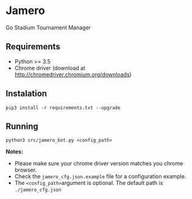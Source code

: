 # Jamero
Go Stadium Tournament Manager

## Requirements
- Python >= 3.5
- Chrome driver (download at http://chromedriver.chromium.org/downloads)

## Instalation
`pip3 install -r requirements.txt --upgrade`

## Running
`python3 src/jamero_bot.py <config_path>`

**Notes:**
- Please make sure your chrome driver version matches you chrome browser.
- Check the `jamero_cfg.json.example` file for a configuration example.
- The `<config_path>`argument is optional. The default path is `./jamero_cfg.json`
